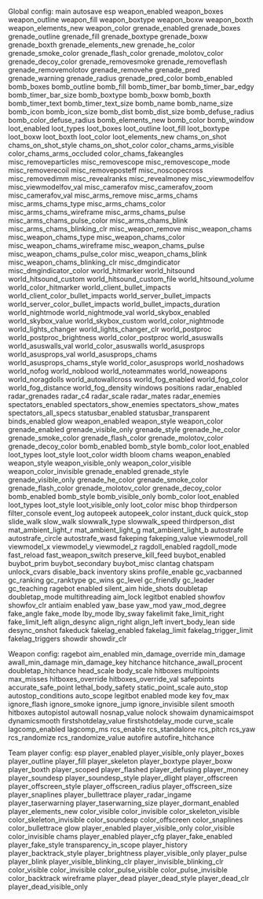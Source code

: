 Global config: 
main
	autosave
esp
	weapon_enabled
	weapon_boxes
	weapon_outline
	weapon_fill
	weapon_boxtype
	weapon_boxw
	weapon_boxth
	weapon_elements_new
	weapon_color
	grenade_enabled
	grenade_boxes
	grenade_outline
	grenade_fill
	grenade_boxtype
	grenade_boxw
	grenade_boxth
	grenade_elements_new
	grenade_he_color
	grenade_smoke_color
	grenade_flash_color
	grenade_molotov_color
	grenade_decoy_color
	grenade_removesmoke
	grenade_removeflash
	grenade_removemolotov
	grenade_removehe
	grenade_pred
	grenade_warning
	grenade_radius
	grenade_pred_color
	bomb_enabled
	bomb_boxes
	bomb_outline
	bomb_fill
	bomb_timer_bar
	bomb_timer_bar_edgy
	bomb_timer_bar_size
	bomb_boxtype
	bomb_boxw
	bomb_boxth
	bomb_timer_text
	bomb_timer_text_size
	bomb_name
	bomb_name_size
	bomb_icon
	bomb_icon_size
	bomb_dist
	bomb_dist_size
	bomb_defuse_radius
	bomb_color_defuse_radius
	bomb_elements_new
	bomb_color
	bomb_window
	loot_enabled
	loot_types
	loot_boxes
	loot_outline
	loot_fill
	loot_boxtype
	loot_boxw
	loot_boxth
	loot_color
	loot_elements_new
	chams_on_shot
	chams_on_shot_style
	chams_on_shot_color
	color_chams_arms_visible
	color_chams_arms_occluded
	color_chams_fakeangles
	misc_removeparticles
	misc_removescope
	misc_removescope_mode
	misc_removerecoil
	misc_removeposteff
	misc_noscopecross
	misc_removedimm
	misc_revealranks
	misc_revealmoney
	misc_viewmodelfov
	misc_viewmodelfov_val
	misc_camerafov
	misc_camerafov_zoom
	misc_camerafov_val
	misc_arms_remove
	misc_arms_chams
	misc_arms_chams_type
	misc_arms_chams_color
	misc_arms_chams_wireframe
	misc_arms_chams_pulse
	misc_arms_chams_pulse_color
	misc_arms_chams_blink
	misc_arms_chams_blinking_clr
	misc_weapon_remove
	misc_weapon_chams
	misc_weapon_chams_type
	misc_weapon_chams_color
	misc_weapon_chams_wireframe
	misc_weapon_chams_pulse
	misc_weapon_chams_pulse_color
	misc_weapon_chams_blink
	misc_weapon_chams_blinking_clr
	misc_dmgindicator
	misc_dmgindicator_color
	world_hitmarker
	world_hitsound
	world_hitsound_custom
	world_hitsound_custom_file
	world_hitsound_volume
	world_color_hitmarker
	world_client_bullet_impacts
	world_client_color_bullet_impacts
	world_server_bullet_impacts
	world_server_color_bullet_impacts
	world_bullet_impacts_duration
	world_nightmode
	world_nightmode_val
	world_skybox_enabled
	world_skybox_value
	world_skybox_custom
	world_color_nightmode
	world_lights_changer
	world_lights_changer_clr
	world_postproc
	world_postproc_brightness
	world_color_postproc
	world_asuswalls
	world_asuswalls_val
	world_color_asuswalls
	world_asusprops
	world_asusprops_val
	world_asusprops_chams
	world_asusprops_chams_style
	world_color_asusprops
	world_noshadows
	world_nofog
	world_noblood
	world_noteammates
	world_noweapons
	world_noragdolls
	world_autowallcross
	world_fog_enabled
	world_fog_color
	world_fog_distance
	world_fog_density
windows
	positions
	radar_enabled
	radar_grenades
	radar_c4
	radar_scale
	radar_mates
	radar_enemies
	spectators_enabled
	spectators_show_enemies
	spectators_show_mates
	spectators_all_specs
	statusbar_enabled
	statusbar_transparent
	binds_enabled
glow
	weapon_enabled
	weapon_style
	weapon_color
	grenade_enabled
	grenade_visible_only
	grenade_style
	grenade_he_color
	grenade_smoke_color
	grenade_flash_color
	grenade_molotov_color
	grenade_decoy_color
	bomb_enabled
	bomb_style
	bomb_color
	loot_enabled
	loot_types
	loot_style
	loot_color
	width
	bloom
chams
	weapon_enabled
	weapon_style
	weapon_visible_only
	weapon_color_visible
	weapon_color_invisible
	grenade_enabled
	grenade_style
	grenade_visible_only
	grenade_he_color
	grenade_smoke_color
	grenade_flash_color
	grenade_molotov_color
	grenade_decoy_color
	bomb_enabled
	bomb_style
	bomb_visible_only
	bomb_color
	loot_enabled
	loot_types
	loot_style
	loot_visible_only
	loot_color
misc
	bhop
	thirdperson
	filter_console
	event_log
	autopeek
	autopeek_color
	instant_duck
	quick_stop
	slide_walk
	slow_walk
	slowwalk_type
	slowwalk_speed
	thirdperson_dist
	mat_ambient_light_r
	mat_ambient_light_g
	mat_ambient_light_b
	autostrafe
	autostrafe_circle
	autostrafe_wasd
	fakeping
	fakeping_value
	viewmodel_roll
	viewmodel_x
	viewmodel_y
	viewmodel_z
	ragdoll_enabled
	ragdoll_mode
	fast_reload
	fast_weapon_switch
	preserve_kill_feed
	buybot_enabled
	buybot_prim
	buybot_secondary
	buybot_misc
	clantag
	chatspam
	unlock_cvars
	disable_back
inventory
	skins
	profile_enable
	gc_vacbanned
	gc_ranking
	gc_ranktype
	gc_wins
	gc_level
	gc_friendly
	gc_leader
	gc_teaching
ragebot
	enabled
	silent_aim
	hide_shots
	doubletap
	doubletap_mode
	multithreading
	aim_lock
legitbot
	enabled
	showfov
	showfov_clr
antiaim
	enabled
	yaw_base
	yaw_mod
	yaw_mod_degree
	fake_angle
	fake_mode
	lby_mode
	lby_sway
	fakelimit
	fake_limit_right
	fake_limit_left
	align_desync
	align_right
	align_left
	invert_body_lean
	side
	desync_onshot
	fakeduck
	fakelag_enabled
	fakelag_limit
	fakelag_trigger_limit
	fakelag_triggers
	showdir
	showdir_clr

Weapon config: 
ragebot
	aim_enabled
	min_damage_override
	min_damage
	awall_min_damage
	min_damage_key
	hitchance
	hitchance_awall_procent
	doubletap_hitchance
	head_scale
	body_scale
	hitboxes
	multipoints
	max_misses
	hitboxes_override
	hitboxes_override_val
	safepoints
	accurate_safe_point
	lethal_body_safety
	static_point_scale
	auto_stop
	autostop_conditions
	auto_scope
legitbot
	enabled
	mode
	key
	fov_max
	ignore_flash
	ignore_smoke
	ignore_jump
	ignore_invisible
	silent
	smooth
	hitboxes
	autopistol
	autowall
	nosnap_value
	nolock
	showaim
	dynamicaimspot
	dynamicsmooth
	firstshotdelay_value
	firstshotdelay_mode
	curve_scale
	lagcomp_enabled
	lagcomp_ms
	rcs_enable
	rcs_standalone
	rcs_pitch
	rcs_yaw
	rcs_randomize
	rcs_randomize_value
	autofire
	autofire_hitchance

Team player config: 
esp
	player_enabled
	player_visible_only
	player_boxes
	player_outline
	player_fill
	player_skeleton
	player_boxtype
	player_boxw
	player_boxth
	player_scoped
	player_flashed
	player_defusing
	player_money
	player_soundesp
	player_soundesp_style
	player_dlight
	player_offscreen
	player_offscreen_style
	player_offscreen_radius
	player_offscreen_size
	player_snaplines
	player_bullettrace
	player_radar_ingame
	player_taserwarning
	player_taserwarning_size
	player_dormant_enabled
	player_elements_new
	color_visible
	color_invisible
	color_skeleton_visible
	color_skeleton_invisible
	color_soundesp
	color_offscreen
	color_snaplines
	color_bullettrace
glow
	player_enabled
	player_visible_only
	color_visible
	color_invisible
chams
	player_enabled
	player_cfg
	player_fake_enabled
	player_fake_style
	transparency_in_scope
	player_history
	player_backtrack_style
	player_brightness
	player_visible_only
	player_pulse
	player_blink
	player_visible_blinking_clr
	player_invisible_blinking_clr
	color_visible
	color_invisible
	color_pulse_visible
	color_pulse_invisible
	color_backtrack
	wireframe
	player_dead
	player_dead_style
	player_dead_clr
	player_dead_visible_only


